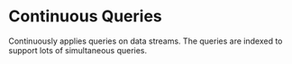 # Continuous Queries

Continuously applies queries on data streams.
The queries are indexed to support lots of simultaneous queries.
